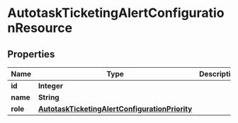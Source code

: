 

# AutotaskTicketingAlertConfigurationResource


## Properties

| Name | Type | Description | Notes |
|------------ | ------------- | ------------- | -------------|
|**id** | **Integer** |  |  [optional] |
|**name** | **String** |  |  [optional] |
|**role** | [**AutotaskTicketingAlertConfigurationPriority**](AutotaskTicketingAlertConfigurationPriority.md) |  |  [optional] |



